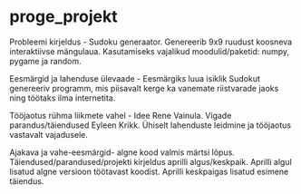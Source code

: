 # proge_projekt

Probleemi kirjeldus - Sudoku generaator. Genereerib 9x9 ruudust koosneva interaktiivse mängulaua.
Kasutamiseks vajalikud moodulid/paketid: numpy, pygame ja random.

Eesmärgid ja lahenduse ülevaade - Eesmärgiks luua isiklik Sudokut genereeriv programm, mis piisavalt kerge ka vanemate riistvarade jaoks ning töötaks ilma internetita.

Tööjaotus rühma liikmete vahel - Idee Rene Vainula. Vigade parandus/täiendused Eyleen Krikk.
Ühiselt lahenduste leidmine ja tööjaotus vastavalt vajadusele.

Ajakava ja vahe-eesmärgid- algne kood valmis märtsi lõpus. Täiendused/parandused/projekti kirjeldus aprilli algus/keskpaik. 
Aprilli algul lisatud algne versioon töötavast koodist.
Aprilli keskpaigas lisatud esimene täiendus.
